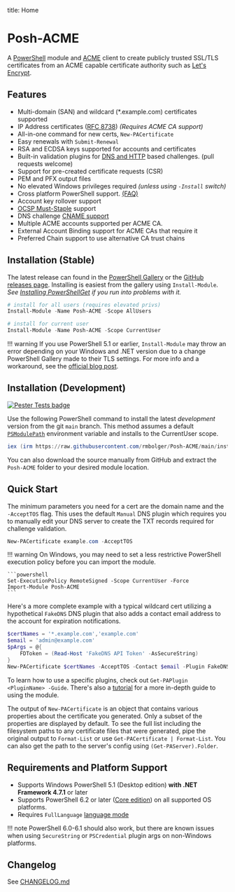 title: Home

# Posh-ACME

A [PowerShell](#requirements-and-platform-support) module and [ACME](https://tools.ietf.org/html/rfc8555) client to create publicly trusted SSL/TLS certificates from an ACME capable certificate authority such as [Let's Encrypt](https://letsencrypt.org/).

## Features

- Multi-domain (SAN) and wildcard (*.example.com) certificates supported
- IP Address certificates ([RFC 8738](https://tools.ietf.org/html/rfc8738)) *(Requires ACME CA support)*
- All-in-one command for new certs, `New-PACertificate`
- Easy renewals with `Submit-Renewal`
- RSA and ECDSA keys supported for accounts and certificates
- Built-in validation plugins for [DNS and HTTP](Plugins/index.md) based challenges. (pull requests welcome)
- Support for pre-created certificate requests (CSR)
- PEM and PFX output files
- No elevated Windows privileges required *(unless using `-Install` switch)*
- Cross platform PowerShell support. [(FAQ)](FAQ.md#does-posh-acme-work-cross-platform-on-powershell-core)
- Account key rollover support
- [OCSP Must-Staple](https://scotthelme.co.uk/ocsp-must-staple/) support
- DNS challenge [CNAME support](Guides/Using-DNS-Challenge-Aliases.md)
- Multiple ACME accounts supported per ACME CA.
- External Account Binding support for ACME CAs that require it
- Preferred Chain support to use alternative CA trust chains

## Installation (Stable)

The latest release can found in the [PowerShell Gallery](https://www.powershellgallery.com/packages/Posh-ACME/) or the [GitHub releases page](https://github.com/rmbolger/Posh-ACME/releases). Installing is easiest from the gallery using `Install-Module`. *See [Installing PowerShellGet](https://docs.microsoft.com/en-us/powershell/scripting/gallery/installing-psget) if you run into problems with it.*

```powershell
# install for all users (requires elevated privs)
Install-Module -Name Posh-ACME -Scope AllUsers

# install for current user
Install-Module -Name Posh-ACME -Scope CurrentUser
```

!!! warning
    If you use PowerShell 5.1 or earlier, `Install-Module` may throw an error depending on your Windows and .NET version due to a change PowerShell Gallery made to their TLS settings. For more info and a workaround, see the [official blog post](https://devblogs.microsoft.com/powershell/powershell-gallery-tls-support/).

## Installation (Development)

[![Pester Tests badge](https://github.com/rmbolger/Posh-ACME/workflows/Pester%20Tests/badge.svg)](https://github.com/rmbolger/Posh-ACME/actions)

Use the following PowerShell command to install the latest *development* version from the git `main` branch. This method assumes a default [`PSModulePath`](https://docs.microsoft.com/en-us/powershell/module/microsoft.powershell.core/about/about_psmodulepath) environment variable and installs to the CurrentUser scope.

```powershell
iex (irm https://raw.githubusercontent.com/rmbolger/Posh-ACME/main/instdev.ps1)
```

You can also download the source manually from GitHub and extract the `Posh-ACME` folder to your desired module location.

## Quick Start

The minimum parameters you need for a cert are the domain name and the `-AcceptTOS` flag. This uses the default `Manual` DNS plugin which requires you to manually edit your DNS server to create the TXT records required for challenge validation.

```powershell
New-PACertificate example.com -AcceptTOS
```

!!! warning
    On Windows, you may need to set a less restrictive PowerShell execution policy before you can import the module.

    ```powershell
    Set-ExecutionPolicy RemoteSigned -Scope CurrentUser -Force
    Import-Module Posh-ACME
    ```

 Here's a more complete example with a typical wildcard cert utilizing a hypothetical `FakeDNS` DNS plugin that also adds a contact email address to the account for expiration notifications.

```powershell
$certNames = '*.example.com','example.com'
$email = 'admin@example.com'
$pArgs = @{
    FDToken = (Read-Host 'FakeDNS API Token' -AsSecureString)
}
New-PACertificate $certNames -AcceptTOS -Contact $email -Plugin FakeDNS -PluginArgs $pArgs
```

To learn how to use a specific plugins, check out `Get-PAPlugin <PluginName> -Guide`. There's also a [tutorial](Tutorial) for a more in-depth guide to using the module.

The output of `New-PACertificate` is an object that contains various properties about the certificate you generated. Only a subset of the properties are displayed by default. To see the full list including the filesystem paths to any certificate files that were generated, pipe the original output to `Format-List` or use `Get-PACertificate | Format-List`. You can also get the path to the server's config using `(Get-PAServer).Folder`.

## Requirements and Platform Support

* Supports Windows PowerShell 5.1 (Desktop edition) **with .NET Framework 4.7.1** or later
* Supports PowerShell 6.2 or later ([Core edition](https://docs.microsoft.com/en-us/powershell/scripting/whats-new/differences-from-windows-powershell)) on all supported OS platforms.
* Requires `FullLanguage` [language mode](https://docs.microsoft.com/en-us/powershell/module/microsoft.powershell.core/about/about_language_modes)

!!! note
    PowerShell 6.0-6.1 should also work, but there are known issues when using `SecureString` or `PSCredential` plugin args on non-Windows platforms.

## Changelog

See [CHANGELOG.md](https://github.com/rmbolger/Posh-ACME/blob/main/CHANGELOG.md)
